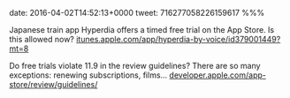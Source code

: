 date: 2016-04-02T14:52:13+0000
tweet: 716277058226159617
%%%

Japanese train app Hyperdia offers a timed free trial on the App Store. Is this allowed now? [itunes.apple.com/app/hyperdia-by-voice/id379001449?mt=8](https://itunes.apple.com/app/hyperdia-by-voice/id379001449?mt=8)

Do free trials violate 11.9 in the review guidelines? There are so many exceptions: renewing subscriptions, films… [developer.apple.com/app-store/review/guidelines/](https://developer.apple.com/app-store/review/guidelines/)
